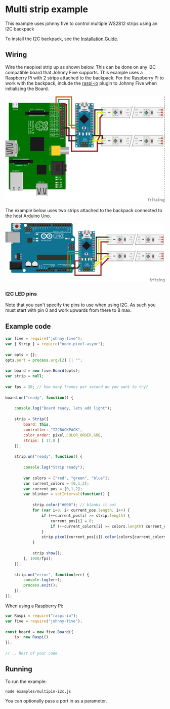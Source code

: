# Multi strip example

This example uses johnny five to control multiple WS2812 strips using an I2C
backpack

To install the I2C backpack, see the [Installation Guide](installation.md).

## Wiring

Wire the neopixel strip up as shown below. This can be done on any I2C compatible
board that Johnny Five supports. This example uses a Raspberry Pi with 2 strips
attached to the backpack. For the Raspberry Pi to work with the backpack, include the [raspi-io](https://www.npmjs.com/package/raspi-io) plugin to Johnny Five when initializing the Board.

![Wiring diagram](breadboard/i2c_backpack_multipin_bb.png)

The example below uses two strips attached to the backpack connected to the host
Arduino Uno.

![Wiring diagram](breadboard/i2c_backpack_arduino_multipin_bb.png)

### I2C LED pins

Note that you can't specify the pins to use when using I2C. As such you must
start with pin 0 and work upwards from there to 8 max.

## Example code

```js
var five = require("johnny-five");
var { Strip } = require("node-pixel-async");

var opts = {};
opts.port = process.argv[2] || "";

var board = new five.Board(opts);
var strip = null;

var fps = 20; // how many frames per second do you want to try?

board.on("ready", function() {

    console.log("Board ready, lets add light");

    strip = Strip({
        board: this,
        controller: "I2CBACKPACK",
        color_order: pixel.COLOR_ORDER.GRB,
        strips: [ 17,8 ]
    });

    strip.on("ready", function() {

        console.log("Strip ready");

        var colors = ["red", "green", "blue"];
        var current_colors = [0,1,2];
        var current_pos = [0,1,2];
        var blinker = setInterval(function() {

            strip.color("#000"); // blanks it out
            for (var i=0; i< current_pos.length; i++) {
                if (++current_pos[i] >= strip.length) {
                    current_pos[i] = 0;
                    if (++current_colors[i] >= colors.length) current_colors[i] = 0;
                }
                strip.pixel(current_pos[i]).color(colors[current_colors[i]]);
            }

            strip.show();
        }, 1000/fps);
    });

    strip.on("error", function(err) {
        console.log(err);
        process.exit();
    });
});
```

When using a Raspberry Pi:

```js
var Raspi = require("raspi-io");
var five = require("johnny-five");

const board = new five.Board({
    io: new Raspi()
});

// .. Rest of your code
```


## Running

To run the example:

```
node examples/multipin-i2c.js
```

You can optionally pass a port in as a parameter.
